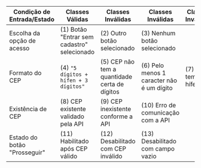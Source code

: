 
| Condição de Entrada/Estado | Classes Válidas | Classes Inválidas | Classes Inválidas | Classes Inválidas |
| --- | --- | --- | --- | --- |
| Escolha da opção de acesso | (1) Botão "Entrar sem cadastro" selecionado | (2) Outro botão selecionado | (3) Nenhum botão selecionado | |
| Formato do CEP | (4) `"5 dígitos + hífen + 3 dígitos"` | (5) CEP não tem a quantidade certa de dígitos | (6) Pelo menos 1 caracter não é um dígito | (7) Não tem hífen |
| Existência de CEP | (8) CEP existente validado pela API | (9) CEP inexistente conforme a API | (10) Erro de comunicação com a API| |
| Estado do botão "Prosseguir" | (11) Habilitado após CEP válido | (12) Desabilitado com CEP inválido | (13) Desabilitado com campo vazio | |

